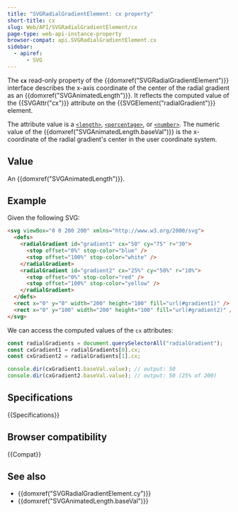 ```yaml
---
title: "SVGRadialGradientElement: cx property"
short-title: cx
slug: Web/API/SVGRadialGradientElement/cx
page-type: web-api-instance-property
browser-compat: api.SVGRadialGradientElement.cx
sidebar:
  - apiref:
      - SVG
---
```


The **`cx`** read-only property of the {{domxref("SVGRadialGradientElement")}} interface describes the x-axis coordinate of the center of the radial gradient as an {{domxref("SVGAnimatedLength")}}. It reflects the computed value of the {{SVGAttr("cx")}} attribute on the {{SVGElement("radialGradient")}} element.

The attribute value is a [`<length>`](/en-US/docs/Web/SVG/Guides/Content_type#length), [`<percentage>`](/en-US/docs/Web/SVG/Guides/Content_type#percentage), or [`<number>`](/en-US/docs/Web/SVG/Guides/Content_type#number). The numeric value of the {{domxref("SVGAnimatedLength.baseVal")}} is the x-coordinate of the radial gradient's center in the user coordinate system.

## Value

An {{domxref("SVGAnimatedLength")}}.

## Example

Given the following SVG:

```html
<svg viewBox="0 0 200 200" xmlns="http://www.w3.org/2000/svg">
  <defs>
    <radialGradient id="gradient1" cx="50" cy="75" r="30">
      <stop offset="0%" stop-color="blue" />
      <stop offset="100%" stop-color="white" />
    </radialGradient>
    <radialGradient id="gradient2" cx="25%" cy="50%" r="10%">
      <stop offset="0%" stop-color="red" />
      <stop offset="100%" stop-color="yellow" />
    </radialGradient>
  </defs>
  <rect x="0" y="0" width="200" height="100" fill="url(#gradient1)" />
  <rect x="0" y="100" width="200" height="100" fill="url(#gradient2)" />
</svg>
```

We can access the computed values of the `cx` attributes:

```js
const radialGradients = document.querySelectorAll("radialGradient");
const cxGradient1 = radialGradients[0].cx;
const cxGradient2 = radialGradients[1].cx;

console.dir(cxGradient1.baseVal.value); // output: 50
console.dir(cxGradient2.baseVal.value); // output: 50 (25% of 200)
```

## Specifications

{{Specifications}}

## Browser compatibility

{{Compat}}

## See also

- {{domxref("SVGRadialGradientElement.cy")}}
- {{domxref("SVGAnimatedLength.baseVal")}}
